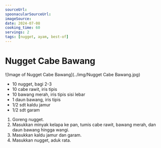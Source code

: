 ```yaml
---
sourceUrl: 
spoonacularSourceUrl: 
imageSource: 
date: 2024-07-08
cooking_time: 60
servings: 2
tags: [nugget, ayam, best-of]
---
```

# Nugget Cabe Bawang

![Image of Nugget Cabe Bawang](../img/Nugget Cabe Bawang.jpg)

- 10 nugget, bagi 2-3
- 10 cabe rawit, iris tipis
- 10 bawang merah, iris tipis sisi lebar
- 1 daun bawang, iris tipis
- 1/2 sdt kaldu jamur
- 1/2 sdt garam

1. Goreng nugget.
2. Masukkan minyak kelapa ke pan, tumis cabe rawit, bawang merah, dan daun bawang hingga wangi.
3. Masukkan kaldu jamur dan garam.
4. Masukkan nugget, aduk rata.

